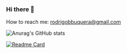### Hi there 👋


How to reach me: rodrigobbuquera@gmail.com

![Anurag's GitHub stats](https://github-readme-stats.vercel.app/api?username=Rodrigo-Brezolin-Buquera&show_icons=true&theme=radical)


[![Readme Card](https://github-readme-stats.vercel.app/api/pin/?username=Rodrigo-Brezolin-Buquera&repo=github-readme-stats)](https://github.com/Rodrigo-Brezolin-Buquera/github-readme-stats)


<!--
**Rodrigo-Brezolin-Buquera/Rodrigo-Brezolin-Buquera** is a ✨ _special_ ✨ repository because its `README.md` (this file) appears on your GitHub profile.

Here are some ideas to get you started:

